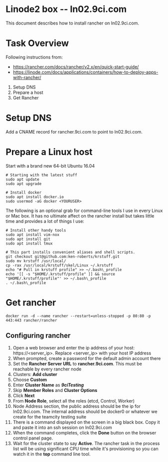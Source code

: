 # Linode2 box -- ln02.9ci.com

This document describes how to install rancher on ln02.9ci.com.

# Task Overview

Following instructions from:

* https://rancher.com/docs/rancher/v2.x/en/quick-start-guide/
* https://linode.com/docs/applications/containers/how-to-deploy-apps-with-rancher/

1. Setup DNS
2. Prepare a host
3. Get Rancher

# Setup DNS

Add a CNAME record for rancher.9ci.com to point to ln02.9ci.com.

# Prepare a Linux host

Start with a brand new 64-bit Ubuntu 16.04 

```
# Starting with the latest stuff
sudo apt update
sudo apt upgrade

# Install docker
sudo apt install docker.io
sudo usermod -aG docker <YOURUSER>
```

The following is an optional grab for command-line tools I use in every Linux or Mac box. It has no ultimate affect on the rancher install but takes little time and provides a lot of things I use:

```
# Install other handy tools
sudo apt install vim-nox
sudo apt install git
sudo apt install tmux

# This part installs convenient aliases and shell scripts.
git checkout git@github.com:ken-roberts/krstuff.git
sudo mv krstuff /usr/local/
cp -rax /usr/local/krstuff/skel/Linux ~/.krstuff
echo "# Pull in krstuff profile" >> ~/.bash\_profile
echo '[[ -s "$HOME/.krstuff/profile" ]] && source "$HOME/.krstuff/profile"' >> ~/.bash\_profile
. ~/.bash\_profile
```


# Get rancher

```
docker run -d --name rancher --restart=unless-stopped -p 80:80 -p 443:443 rancher/rancher
```

## Configuring rancher

1. Open a web browser and enter the ip address of your host: https://<server_ip>. Replace <server_ip> with your host IP address
2. When prompted, create a password for the default admin account there
3. Set the __Rancher Server URL__ to __rancher.9ci.com__. This must be reachable by every rancher node
4. Clusters: __Add cluster__
5. Choose __Custom__
6. Enter __Cluster Name__ as ___9ciTesting___
7. Skip __Member Roles__ and __Cluster Options__
8. Click __Next__
9. From __Node Role__, select all the roles (etcd, Control, Worker)
10. Node Address section, the public address should be the ip for ln02.9ci.com. The internal address should be docker0 or whatever we create for the teamcity testing suite
11. There is a command displayed on the screen in a big black box. Copy it and paste it into an ssh session on ln02.9ci.com
12. When the command completes, click the __Done__ button on the browser control panel page.
13. Wait for the cluster state to say __Active__. The rancher task in the process list will be using significant CPU time while it's provisioning so you can watch it in the __top__ command line tool.
